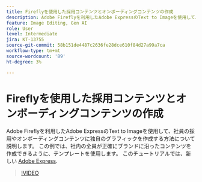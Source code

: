 ```yaml
---
title: Fireflyを使用した採用コンテンツとオンボーディングコンテンツの作成
description: Adobe Fireflyを利用したAdobe ExpressのText to Imageを使用して、社員の採用やオンボーディングコンテンツに独自のグラフィックを作成する方法について説明します
feature: Image Editing, Gen AI
role: User
level: Intermediate
jira: KT-13755
source-git-commit: 58b151de4487c2636fe28dce610f84d27a99a7ca
workflow-type: tm+mt
source-wordcount: '89'
ht-degree: 3%

---
```


# Fireflyを使用した採用コンテンツとオンボーディングコンテンツの作成

Adobe Fireflyを利用したAdobe ExpressのText to Imageを使用して、社員の採用やオンボーディングコンテンツに独自のグラフィックを作成する方法について説明します。 この例では、社内の全員が正確にブランドに沿ったコンテンツを作成できるように、テンプレートを使用します。 このチュートリアルでは、新しい [Adobe Express](https://www.adobe.com/express/).

>[!VIDEO](https://video.tv.adobe.com/v/3422411?quality=12&learn=on&hidetitle=true)